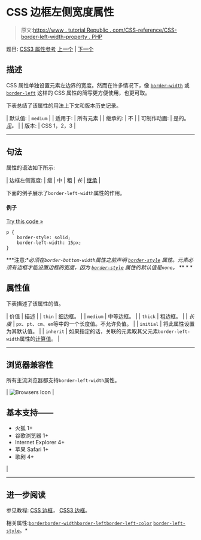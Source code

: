 # CSS 边框左侧宽度属性

> 原文:[https://www . tutorial Republic . com/CSS-reference/CSS-border-left-width-property . PHP](https://www.tutorialrepublic.com/css-reference/css-border-left-width-property.php)

题目: [CSS3 属性参考](css3-properties.php) [上一个](css-border-left-style-property.php) | [下一个](css3-border-radius-property.php)

## 描述

CSS 属性单独设置元素左边界的宽度。然而在许多情况下，像 [`border-width`](css-border-width-property.php) 或 [`border-left`](css-border-left-property.php) 这样的 CSS 属性的简写更方便使用，也更可取。

下表总结了该属性的用法上下文和版本历史记录。

| 默认值: | `medium` |
| 适用于: | 所有元素 |
| 继承的: | 不 |
| 可制作动画: | 是的。 [*见*](css-animatable-properties.php)*。* |
| 版本: | CSS 1，2，3 |

* * *

## 句法

属性的语法如下所示:

| 边框左侧宽度: | 瘦 &#124; 中 &#124; 粗 &#124; *长* &#124; [继承](../definitions.php#inherit) |

下面的例子展示了`border-left-width`属性的作用。

#### 例子

[Try this code »](../codelab.php?topic=css&file=border-left-width-property "Try this code using online Editor")

```
p {
    border-style: solid;
    border-left-width: 15px;
}
```

 ***注意:**必须在`border-bottom-width`属性之前声明 [`border-style`](css-border-style-property.php) 属性。元素必须有边框才能设置边框的宽度，因为 [`border-style`](css-border-style-property.php) 属性的默认值是`none`。*  ** * *

## 属性值

下表描述了该属性的值。

| 价值 | 描述 |
| `thin` | 细边框。 |
| `medium` | 中等边框。 |
| `thick` | 粗边框。 |
| *长度* | `px`、`pt`、`cm`、`em`等中的一个长度值。不允许负值。 |
| `initial` | 将此属性设置为其默认值。 |
| `inherit` | 如果指定的话，关联的元素取其父元素`border-left-width`属性的[计算值](../definitions.php#computed-value)。 |

* * *

## 浏览器兼容性

所有主流浏览器都支持`border-left-width`属性。

| ![Browsers Icon](../Images/e9331123c77668c1832e541c2fca1002.png) | 

## 基本支持——

*   火狐 1+
*   谷歌浏览器 1+
*   Internet Explorer 4+
*   苹果 Safari 1+
*   歌剧 4+

 |

* * *

## 进一步阅读

参见教程: [CSS 边框](../css-tutorial/css-border.php)， [CSS3 边框](../css-tutorial/css3-border.php)。

相关属性:[`border`](css-border-property.php)[`border-width`](css-border-width-property.php)[`border-left`](css-border-left-property.php)[`border-left-color`](css-border-left-color-property.php)
[`border-left-style`](css-border-left-style-property.php)。*